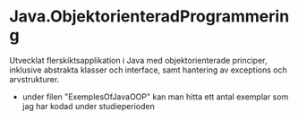 # Java.ObjektorienteradProgrammering
Utvecklat flerskiktsapplikation i Java med objektorienterade principer, inklusive abstrakta klasser och interface, samt hantering av exceptions och arvstrukturer.

- under filen "ExemplesOfJavaOOP" kan man hitta ett antal exemplar som jag har kodad under studieperioden

